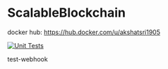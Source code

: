 # ScalableBlockchain

docker hub: https://hub.docker.com/u/akshatsri1905

[![Unit Tests](https://github.com/akshatsri19/ScalableBlockchain/actions/workflows/unitTest.yml/badge.svg)](https://github.com/akshatsri19/ScalableBlockchain/actions/workflows/unitTest.yml)


test-webhook
